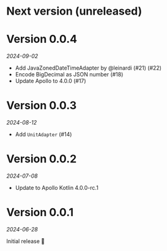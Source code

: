 # Next version (unreleased)

# Version 0.0.4
_2024-09-02_

* Add JavaZonedDateTimeAdapter by @leinardi (#21) (#22)
* Encode BigDecimal as JSON number (#18)
* Update Apollo to 4.0.0 (#17)

# Version 0.0.3
_2024-08-12_

* Add `UnitAdapter` (#14)

# Version 0.0.2
_2024-07-08_

* Update to Apollo Kotlin 4.0.0-rc.1

# Version 0.0.1
_2024-06-28_

Initial release 🎉

